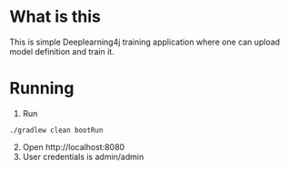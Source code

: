 # What is this

This is simple Deeplearning4j training application where one can upload model definition and train it.

# Running

1. Run
```shell 
./gradlew clean bootRun
```
2. Open http://localhost:8080
3. User credentials is admin/admin
